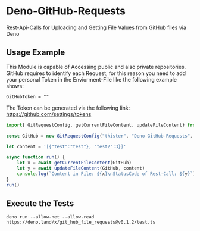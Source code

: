 # Deno-GitHub-Requests
Rest-Api-Calls for Uploading and Getting File Values from GitHub files via Deno

## Usage Example

This Module is capable of Accessing public and also private repositories. GitHub requires to identify each Request, for this reason you need to add your personal Token in the Enviorment-File like the following example shows:
```env
GitHubToken = ""
```
The Token can be generated via the following link: https://github.com/settings/tokens
```ts
import{ GitRequestConfig, getCurrentFileContent, updateFileContent} from "https://deno.land/x/git_hub_file_requests@v0.1.2/mod.ts";

const GitHub = new GitRequestConfig("tkister", "Deno-GitHub-Requests", "test.json")

let content = '[{"test":"test"}, "test2":3}]'

async function run() {
    let x = await getCurrentFileContent(GitHub)
    let y = await updateFileContent(GitHub, content)
    console.log(`Content in File: ${x}\nStatusCode of Rest-Call: ${y}`)
}
run()
```

  
## Execute the Tests

```
deno run --allow-net --allow-read https://deno.land/x/git_hub_file_requests@v0.1.2/test.ts
```
   
   
